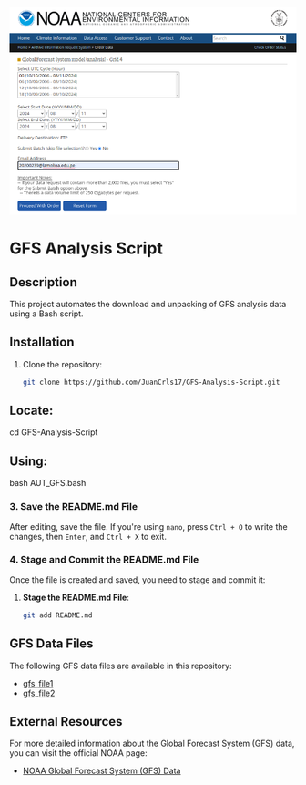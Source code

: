 ![GFS Example](image/gfs_screenshot.png)


# GFS Analysis Script

## Description
This project automates the download and unpacking of GFS analysis data using a Bash script.

## Installation
1. Clone the repository:
   ```bash
   git clone https://github.com/JuanCrls17/GFS-Analysis-Script.git

## Locate:
cd GFS-Analysis-Script


## Using:
bash AUT_GFS.bash <keyword>






### 3. **Save the README.md File**

After editing, save the file. If you're using `nano`, press `Ctrl + O` to write the changes, then `Enter`, and `Ctrl + X` to exit.

### 4. **Stage and Commit the README.md File**

Once the file is created and saved, you need to stage and commit it:

1. **Stage the README.md File**:
   ```bash
   git add README.md

## GFS Data Files

The following GFS data files are available in this repository:

- [gfs_file1](GFS_data/gfs_file1)
- [gfs_file2](GFS_data/gfs_file2)

## External Resources

For more detailed information about the Global Forecast System (GFS) data, you can visit the official NOAA page:

- [NOAA Global Forecast System (GFS) Data](https://www.ncei.noaa.gov/products/weather-climate-models/global-forecast)

